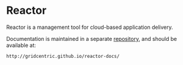 Reactor
=======

Reactor is a management tool for cloud-based application delivery.

Documentation is maintained in a separate
[repository](https://github.com/gridcentric/reactor-docs), and should be
available at:

    http://gridcentric.github.io/reactor-docs/
